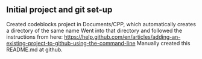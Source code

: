 ## Initial project and git set-up
Created codeblocks project in Documents/CPP, which automatically creates a directory of the same name
Went into that directory and followed the instructions from here:
https://help.github.com/en/articles/adding-an-existing-project-to-github-using-the-command-line
Manually created this README.md at github.
